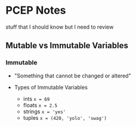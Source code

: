 PCEP Notes
==========
stuff that I should know but I need to review

Mutable vs Immutable Variables
------------------------------
### Immutable

* "Something that cannot be changed or altered"


* Types of Immutable Variables
    * ints `x = 69`
    * floats `x = 2.5`
    * strings `x = 'yes'`
    * tuples `x = (420, 'yolo', 'swag')`
  



